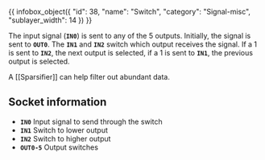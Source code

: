 {{ infobox_object({
	"id": 38,
	"name": "Switch",
	"category": "Signal-misc",
	"sublayer_width": 14
}) }}

The input signal (**`IN0`**) is sent to any of the 5 outputs. Initially, the signal is sent to **`OUT0`**. The **`IN1`** and **`IN2`** switch which output receives the signal. If a 1 is sent to **`IN2`**, the next output is selected, if a 1 is sent to **`IN1`**, the previous output is selected.

A [[Sparsifier]] can help filter out abundant data.

## Socket information
- **`IN0`** Input signal to send through the switch
- **`IN1`** Switch to lower output
- **`IN2`** Switch to higher output
- **`OUT0-5`** Output switches
